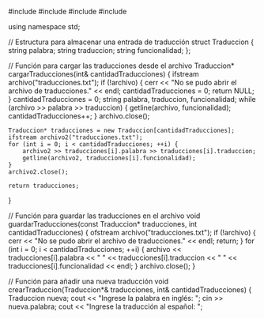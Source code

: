 #include <iostream>
#include <fstream>
#include <string>
#include <algorithm>

using namespace std;

// Estructura para almacenar una entrada de traducción
struct Traduccion {
    string palabra;
    string traduccion;
    string funcionalidad;
};

// Función para cargar las traducciones desde el archivo
Traduccion* cargarTraducciones(int& cantidadTraducciones) {
    ifstream archivo("traducciones.txt");
    if (!archivo) {
        cerr << "No se pudo abrir el archivo de traducciones." << endl;
        cantidadTraducciones = 0;
        return NULL;
    }
    cantidadTraducciones = 0;
    string palabra, traduccion, funcionalidad;
    while (archivo >> palabra >> traduccion) {
        getline(archivo, funcionalidad);
        cantidadTraducciones++;
    }
    archivo.close();

    Traduccion* traducciones = new Traduccion[cantidadTraducciones];
    ifstream archivo2("traducciones.txt");
    for (int i = 0; i < cantidadTraducciones; ++i) {
        archivo2 >> traducciones[i].palabra >> traducciones[i].traduccion;
        getline(archivo2, traducciones[i].funcionalidad);
    }
    archivo2.close();

    return traducciones;
}

// Función para guardar las traducciones en el archivo
void guardarTraducciones(const Traduccion* traducciones, int cantidadTraducciones) {
    ofstream archivo("traducciones.txt");
    if (!archivo) {
        cerr << "No se pudo abrir el archivo de traducciones." << endl;
        return;
    }
    for (int i = 0; i < cantidadTraducciones; ++i) {
        archivo << traducciones[i].palabra << " " << traducciones[i].traduccion << " " << traducciones[i].funcionalidad << endl;
    }
    archivo.close();
}

// Función para añadir una nueva traducción
void crearTraduccion(Traduccion*& traducciones, int& cantidadTraducciones) {
    Traduccion nueva;
    cout << "Ingrese la palabra en inglés: ";
    cin >> nueva.palabra;
    cout << "Ingrese la traducción al español: ";
    
